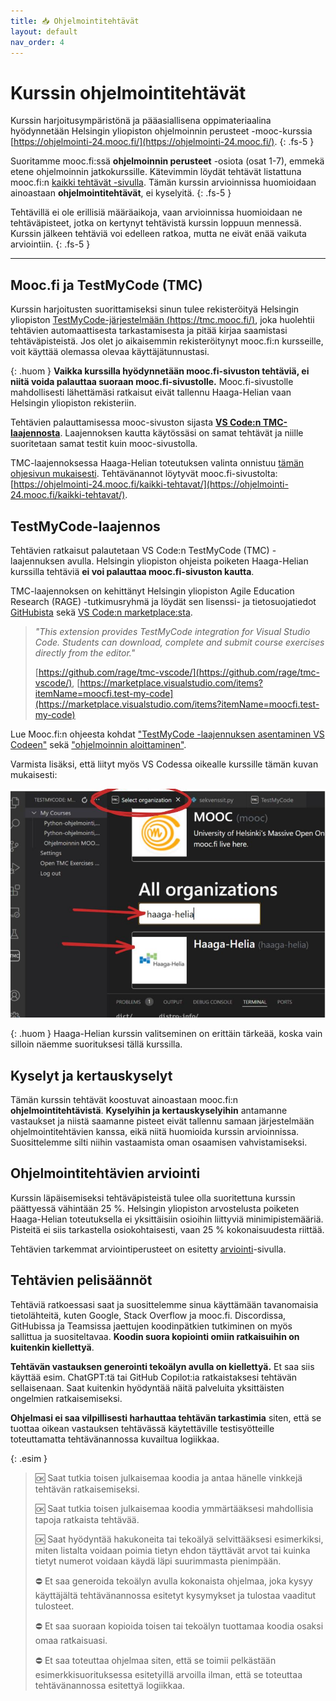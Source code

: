 ```yaml
---
title: 📥 Ohjelmointitehtävät
layout: default
nav_order: 4
---
```


# Kurssin ohjelmointitehtävät

Kurssin harjoitusympäristönä ja pääasiallisena oppimateriaalina hyödynnetään Helsingin yliopiston ohjelmoinnin perusteet -mooc-kurssia [https://ohjelmointi-24.mooc.fi/](https://ohjelmointi-24.mooc.fi/).
{: .fs-5 }

Suoritamme mooc.fi:ssä **ohjelmoinnin perusteet** -osiota (osat 1-7), emmekä etene ohjelmoinnin jatkokurssille. Kätevimmin löydät tehtävät listattuna mooc.fi:n [kaikki tehtävät -sivulla](https://ohjelmointi-24.mooc.fi/kaikki-tehtavat). Tämän kurssin arvioinnissa huomioidaan ainoastaan **ohjelmointitehtävät**, ei kyselyitä.
{: .fs-5 }

Tehtävillä ei ole erillisiä määräaikoja, vaan arvioinnissa huomioidaan ne tehtäväpisteet, jotka on kertynyt tehtävistä kurssin loppuun mennessä. Kurssin jälkeen tehtäviä voi edelleen ratkoa, mutta ne eivät enää vaikuta arviointiin.
{: .fs-5 }

---

## Mooc.fi ja TestMyCode (TMC)

Kurssin harjoitusten suorittamiseksi sinun tulee rekisteröityä Helsingin yliopiston [TestMyCode-järjestelmään (https://tmc.mooc.fi/)](https://tmc.mooc.fi/), joka huolehtii tehtävien automaattisesta tarkastamisesta ja pitää kirjaa saamistasi tehtäväpisteistä. Jos olet jo aikaisemmin rekisteröitynyt mooc.fi:n kursseille, voit käyttää olemassa olevaa käyttäjätunnustasi.

{: .huom }
**Vaikka kurssilla hyödynnetään mooc.fi-sivuston tehtäviä, ei niitä voida palauttaa suoraan mooc.fi-sivustolle.** Mooc.fi-sivustolle mahdollisesti lähettämäsi ratkaisut eivät tallennu Haaga-Helian vaan Helsingin yliopiston rekisteriin.

Tehtävien palauttamisessa mooc-sivuston sijasta [**VS Code:n TMC-laajennosta**](/tehtavat/#testmycode-laajennos). Laajennoksen kautta käytössäsi on samat tehtävät ja niille suoritetaan samat testit kuin mooc-sivustolla.

TMC-laajennoksessa Haaga-Helian toteutuksen valinta onnistuu [tämän ohjesivun mukaisesti](/tehtavat/#testmycode-laajennos). Tehtävänannot löytyvät mooc.fi-sivustolta: [https://ohjelmointi-24.mooc.fi/kaikki-tehtavat/](https://ohjelmointi-24.mooc.fi/kaikki-tehtavat/).


## TestMyCode-laajennos

Tehtävien ratkaisut palautetaan VS Code:n TestMyCode (TMC) -laajennuksen avulla. Helsingin yliopiston ohjeista poiketen Haaga-Helian kurssilla tehtäviä **ei voi palauttaa mooc.fi-sivuston kautta**.

TMC-laajennoksen on kehittänyt Helsingin yliopiston Agile Education Research (RAGE) -tutkimusryhmä ja löydät sen lisenssi- ja tietosuojatiedot [GitHubista](https://github.com/rage/tmc-vscode) sekä [VS Code:n marketplace:sta](https://marketplace.visualstudio.com/items?itemName=moocfi.test-my-code).

> *"This extension provides TestMyCode integration for Visual Studio Code. Students can download, complete and submit course exercises directly from the editor."*
>
> [https://github.com/rage/tmc-vscode/](https://github.com/rage/tmc-vscode/), [https://marketplace.visualstudio.com/items?itemName=moocfi.test-my-code](https://marketplace.visualstudio.com/items?itemName=moocfi.test-my-code)


Lue Mooc.fi:n ohjeesta kohdat ["TestMyCode -laajennuksen asentaminen VS Codeen"](https://www.mooc.fi/fi/installation/vscode/#TestMyCode-asentaminen) sekä ["ohjelmoinnin aloittaminen"](https://www.mooc.fi/fi/installation/vscode/#ohjelmoinnin-aloittaminen).

Varmista lisäksi, että liityt myös VS Codessa oikealle kurssille tämän kuvan mukaisesti:

![Valitse Haaga-Helian kurssitoteutus](/img/kurssin-valinta-tmc.png)

{: .huom }
Haaga-Helian kurssin valitseminen on erittäin tärkeää, koska vain silloin näemme suorituksesi tällä kurssilla.


## Kyselyt ja kertauskyselyt

Tämän kurssin tehtävät koostuvat ainoastaan mooc.fi:n **ohjelmointitehtävistä**. **Kyselyihin ja kertauskyselyihin** antamanne vastaukset ja niistä saamanne pisteet eivät tallennu samaan järjestelmään ohjelmointitehtävien kanssa, eikä niitä huomioida kurssin arvioinnissa. Suosittelemme silti niihin vastaamista oman osaamisen vahvistamiseksi.


## Ohjelmointitehtävien arviointi

Kurssin läpäisemiseksi tehtäväpisteistä tulee olla suoritettuna kurssin päättyessä vähintään 25 %. Helsingin yliopiston arvostelusta poiketen Haaga-Helian toteutuksella ei yksittäisiin osioihin liittyviä minimipistemääriä. Pisteitä ei siis tarkastella osiokohtaisesti, vaan 25 % kokonaisuudesta riittää.

Tehtävien tarkemmat arviointiperusteet on esitetty [arviointi](/arviointi/)-sivulla.


## Tehtävien pelisäännöt

Tehtäviä ratkoessasi saat ja suosittelemme sinua käyttämään tavanomaisia tietolähteitä, kuten Google, Stack Overflow ja mooc.fi. Discordissa, GitHubissa ja Teamsissa jaettujen koodinpätkien tutkiminen on myös sallittua ja suositeltavaa. **Koodin suora kopiointi omiin ratkaisuihin on kuitenkin kiellettyä**.

**Tehtävän vastauksen generointi tekoälyn avulla on kiellettyä.** Et saa siis käyttää esim. ChatGPT:tä tai GitHub Copilot:ia ratkaistaksesi tehtävän sellaisenaan. Saat kuitenkin hyödyntää näitä palveluita yksittäisten ongelmien ratkaisemiseksi.

**Ohjelmasi ei saa vilpillisesti harhauttaa tehtävän tarkastimia** siten, että se tuottaa oikean vastauksen tehtävässä käytettäville testisyötteille toteuttamatta tehtävänannossa kuvailtua logiikkaa.

{: .esim }
> 🆗 Saat tutkia toisen julkaisemaa koodia ja antaa hänelle vinkkejä tehtävän ratkaisemiseksi.
>
> 🆗 Saat tutkia toisen julkaisemaa koodia ymmärtääksesi mahdollisia tapoja ratkaista tehtävää.
>
> 🆗 Saat hyödyntää hakukoneita tai tekoälyä selvittääksesi esimerkiksi, miten listalta voidaan poimia tietyn ehdon täyttävät arvot tai kuinka tietyt numerot voidaan käydä läpi suurimmasta pienimpään.
>
> ⛔ Et saa generoida tekoälyn avulla kokonaista ohjelmaa, joka kysyy käyttäjältä tehtävänannossa esitetyt kysymykset ja tulostaa vaaditut tulosteet.
>
> ⛔ Et saa suoraan kopioida toisen tai tekoälyn tuottamaa koodia osaksi omaa ratkaisuasi.
>
> ⛔ Et saa toteuttaa ohjelmaa siten, että se toimii pelkästään esimerkkisuorituksessa esitetyillä arvoilla ilman, että se toteuttaa tehtävänannossa esitettyä logiikkaa.

